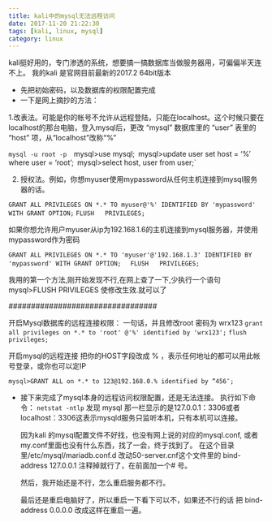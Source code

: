 ```yaml
---
title: kali中的mysql无法远程访问
date: 2017-11-20 21:22:30
tags: [kali, linux, mysql]
category: linux
---
```


kali挺好用的，专门渗透的系统，想要搞一搞数据库当做服务器用，可偏偏半天连不上。
我的kali 是官网目前最新的2017.2 64bit版本

* 先把初始密码，以及数据库的权限配置完成
* 一下是网上摘抄的方法：
    
1.改表法。可能是你的帐号不允许从远程登陆，只能在localhost。这个时候只要在localhost的那台电脑，登入mysql后，更改 “mysql” 数据库里的 “user” 表里的 “host” 项，从“localhost”改称“%”

<!-- more -->
`mysql -u root -p 
`mysql>use mysql;`
`mysql>update user set host = ‘%’ where user = ‘root’;`
`mysql>select host, user from user;`

2. 授权法。例如，你想myuser使用mypassword从任何主机连接到mysql服务器的话。

`GRANT ALL PRIVILEGES ON *.* TO myuser@'%' IDENTIFIED BY 'mypassword' WITH GRANT OPTION;`
`FLUSH   PRIVILEGES;`

如果你想允许用户myuser从ip为192.168.1.6的主机连接到mysql服务器，并使用mypassword作为密码

`GRANT ALL PRIVILEGES ON *.* TO 'myuser'@'192.168.1.3' IDENTIFIED BY 'mypassword' WITH GRANT OPTION; `
  ` FLUSH   PRIVILEGES;`

我用的第一个方法,刚开始发现不行,在网上查了一下,少执行一个语句 mysql>FLUSH   PRIVILEGES
使修改生效.就可以了

#################################

开启Mysql数据库的远程连接权限：
一句话，并且修改root 密码为 wrx123
`grant all privileges on *.* to 'root' @'%' identified by 'wrx123';`
`flush privileges;`

 

开启mysql的远程连接
把你的HOST字段改成 % ，表示任何地址的都可以用此帐号登录，或你也可以定IP

`mysql>GRANT ALL on *.* to 123@192.168.0.% identified by “456″;`

* 接下来完成了mysql本身的远程访问权限配置，还是无法连接。
    执行如下命令： 
    `netstat -ntlp`
    发现 mysql 那一栏显示的是127.0.0.1：3306或者localhost：3306这表示mysqld服务只监听本机，只有本机可以连接。
    
    因为kali 的mysql配置文件不好找，也没有网上说的对应的mysql.conf,
    或者my.conf里面也没有什么东西，找了一会，终于找到了。
    在这个目录里/etc/mysql/mariadb.conf.d 改动50-server.cnf这个文件里的 bind-address    127.0.0.1 注释掉就行了，在前面加一个# 号。
    
    然后，我开始还是不行，怎么重启服务都不行。
    
    最后还是重启电脑好了，所以重启一下看下可以不，如果还不行的话
    把 bind-address    0.0.0.0   改成这样在重启一遍。
    

    





